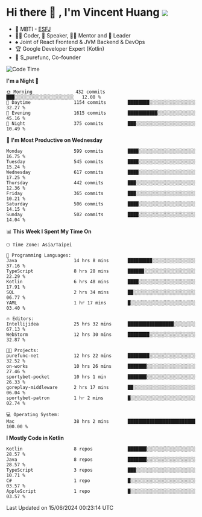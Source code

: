# Hi there 👋 , I'm Vincent Huang ![](https://komarev.com/ghpvc/?username=Jian-Min-Huang)
- 👀 MBTI - [ESFJ](https://www.16personalities.com/esfj-personality)
- 👨‍💻 Coder, 🎤 Speaker, 👨‍🏫 Mentor and 🚀 Leader
- ♠️ Joint of React Frontend & JVM Backend & DevOps
- 🏆 Google Developer Expert (Kotlin)
- 💼 $_purefunc, Co-founder

<!--START_SECTION:waka-->
![Code Time](http://img.shields.io/badge/Code%20Time-3%2C901%20hrs%2025%20mins-blue)

**I'm a Night 🦉** 

```text
🌞 Morning                432 commits         ███░░░░░░░░░░░░░░░░░░░░░░   12.08 % 
🌆 Daytime                1154 commits        ████████░░░░░░░░░░░░░░░░░   32.27 % 
🌃 Evening                1615 commits        ███████████░░░░░░░░░░░░░░   45.16 % 
🌙 Night                  375 commits         ███░░░░░░░░░░░░░░░░░░░░░░   10.49 % 
```
📅 **I'm Most Productive on Wednesday** 

```text
Monday                   599 commits         ████░░░░░░░░░░░░░░░░░░░░░   16.75 % 
Tuesday                  545 commits         ████░░░░░░░░░░░░░░░░░░░░░   15.24 % 
Wednesday                617 commits         ████░░░░░░░░░░░░░░░░░░░░░   17.25 % 
Thursday                 442 commits         ███░░░░░░░░░░░░░░░░░░░░░░   12.36 % 
Friday                   365 commits         ███░░░░░░░░░░░░░░░░░░░░░░   10.21 % 
Saturday                 506 commits         ████░░░░░░░░░░░░░░░░░░░░░   14.15 % 
Sunday                   502 commits         ████░░░░░░░░░░░░░░░░░░░░░   14.04 % 
```


📊 **This Week I Spent My Time On** 

```text
🕑︎ Time Zone: Asia/Taipei

💬 Programming Languages: 
Java                     14 hrs 8 mins       █████████░░░░░░░░░░░░░░░░   37.16 % 
TypeScript               8 hrs 28 mins       ██████░░░░░░░░░░░░░░░░░░░   22.29 % 
Kotlin                   6 hrs 48 mins       ████░░░░░░░░░░░░░░░░░░░░░   17.91 % 
SQL                      2 hrs 34 mins       ██░░░░░░░░░░░░░░░░░░░░░░░   06.77 % 
YAML                     1 hr 17 mins        █░░░░░░░░░░░░░░░░░░░░░░░░   03.40 % 

🔥 Editors: 
Intellijidea             25 hrs 32 mins      █████████████████░░░░░░░░   67.13 % 
WebStorm                 12 hrs 30 mins      ████████░░░░░░░░░░░░░░░░░   32.87 % 

🐱‍💻 Projects: 
purefunc-net             12 hrs 22 mins      ████████░░░░░░░░░░░░░░░░░   32.52 % 
on-works                 10 hrs 26 mins      ███████░░░░░░░░░░░░░░░░░░   27.46 % 
sportybet-pocket         10 hrs 1 min        ███████░░░░░░░░░░░░░░░░░░   26.33 % 
goreplay-middleware      2 hrs 17 mins       ██░░░░░░░░░░░░░░░░░░░░░░░   06.04 % 
sportybet-patron         1 hr 2 mins         █░░░░░░░░░░░░░░░░░░░░░░░░   02.74 % 

💻 Operating System: 
Mac                      38 hrs 2 mins       █████████████████████████   100.00 % 
```

**I Mostly Code in Kotlin** 

```text
Kotlin                   8 repos             ███████░░░░░░░░░░░░░░░░░░   28.57 % 
Java                     8 repos             ███████░░░░░░░░░░░░░░░░░░   28.57 % 
TypeScript               3 repos             ███░░░░░░░░░░░░░░░░░░░░░░   10.71 % 
C#                       1 repo              █░░░░░░░░░░░░░░░░░░░░░░░░   03.57 % 
AppleScript              1 repo              █░░░░░░░░░░░░░░░░░░░░░░░░   03.57 % 
```




 Last Updated on 15/06/2024 00:23:14 UTC
<!--END_SECTION:waka-->
